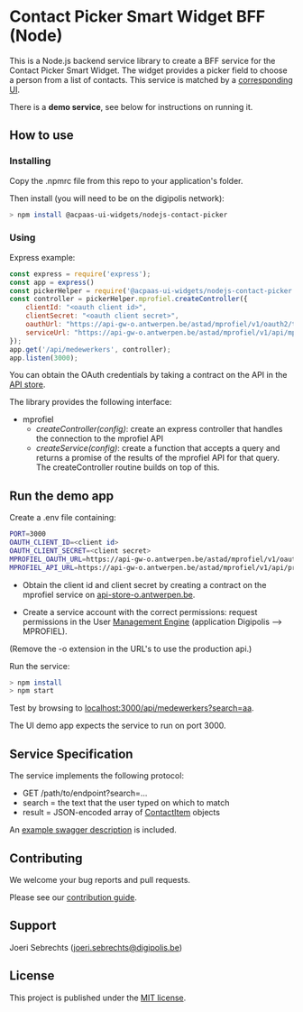 # Contact Picker Smart Widget BFF (Node)

This is a Node.js backend service library to create a BFF service for the Contact Picker Smart Widget. The widget provides a picker field to choose a person from a list of contacts. This service is matched by a [corresponding UI](https://github.com/digipolisantwerp/contact-picker_widget_angular).

There is a **demo service**, see below for instructions on running it.

## How to use

### Installing

Copy the .npmrc file from this repo to your application's folder.

Then install (you will need to be on the digipolis network):

```sh
> npm install @acpaas-ui-widgets/nodejs-contact-picker
```

### Using

Express example:

```js
const express = require('express');
const app = express()
const pickerHelper = require('@acpaas-ui-widgets/nodejs-contact-picker');
const controller = pickerHelper.mprofiel.createController({
    clientId: "<oauth client id>",
    clientSecret: "<oauth client secret>",
    oauthUrl: "https://api-gw-o.antwerpen.be/astad/mprofiel/v1/oauth2/token",
    serviceUrl: "https://api-gw-o.antwerpen.be/astad/mprofiel/v1/api/mprofiel"
});
app.get('/api/medewerkers', controller);
app.listen(3000);
```

You can obtain the OAuth credentials by taking a contract on the API in the [API store](https://api-store-o.antwerpen.be).

The library provides the following interface:

- mprofiel
  - *createController(config)*: create an express controller that handles the connection to the mprofiel API
  - *createService(config)*: create a function that accepts a query and returns a promise of the results of the mprofiel API for that query. The createController routine builds on top of this.

## Run the demo app

Create a .env file containing:

```sh
PORT=3000
OAUTH_CLIENT_ID=<client id>
OAUTH_CLIENT_SECRET=<client secret>
MPROFIEL_OAUTH_URL=https://api-gw-o.antwerpen.be/astad/mprofiel/v1/oauth2/token
MPROFIEL_API_URL=https://api-gw-o.antwerpen.be/astad/mprofiel/v1/api/profiles
```

* Obtain the client id and client secret by creating a contract on the mprofiel service on [api-store-o.antwerpen.be](https://api-store-o.antwerpen.be).

* Create a service account with the correct permissions: request permissions in the User [Management Engine](https://um.antwerpen.be/) (application Digipolis --> MPROFIEL).


(Remove the -o extension in the URL's to use the production api.)

Run the service:

```sh
> npm install
> npm start
```

Test by browsing to [localhost:3000/api/medewerkers?search=aa](http://localhost:3000/api/medewerkers?search=aa).

The UI demo app expects the service to run on port 3000.

## Service Specification

The service implements the following protocol:

- GET /path/to/endpoint?search=...
- search = the text that the user typed on which to match
- result = JSON-encoded array of [ContactItem](src/mprofiel/types.ts) objects

An [example swagger description](swagger-example.json) is included.

## Contributing

We welcome your bug reports and pull requests.

Please see our [contribution guide](CONTRIBUTING.md).

## Support

Joeri Sebrechts (<joeri.sebrechts@digipolis.be>)

## License

This project is published under the [MIT license](LICENSE.md).
